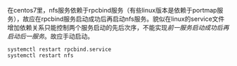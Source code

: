   在centos7里，nfs服务依赖于rpcbind服务（有些linux版本是依赖于portmap服务），故应在rpcbind服务启动成功后再启动nfs服务。貌似在linux的service文件增加依赖关系只能控制两个服务启动的先后次序，不能实现*前一服务启动成功后再启动后一服务*。故应手动启动。
```
systemctl restart rpcbind.service 
systemctl restart nfs
```


